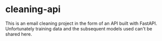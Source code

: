 # cleaning-api

This is an email cleaning project in the form of an API built with FastAPI. Unfortunately training data and the subsequent models used can't be shared here.

